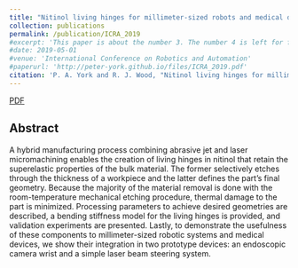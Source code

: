 ```yaml
---
title: "Nitinol living hinges for millimeter-sized robots and medical devices"
collection: publications
permalink: /publication/ICRA_2019
#excerpt: 'This paper is about the number 3. The number 4 is left for future work.'
#date: 2019-05-01
#venue: 'International Conference on Robotics and Automation'
#paperurl: 'http://peter-york.github.io/files/ICRA_2019.pdf'
citation: 'P. A. York and R. J. Wood, "Nitinol living hinges for millimeter-sized robots and medical devices," in IEEE International Conference on Robotics and Automation, 2019, pp. 889-893'
---
```


[PDF](http://peter-york.github.io/files/ICRA_2019.pdf)

Abstract
--------------
A hybrid manufacturing process combining abrasive
jet and laser micromachining enables the creation of
living hinges in nitinol that retain the superelastic
properties of the bulk material. The former selectively
etches through the thickness of a workpiece and the latter
defines the part’s final geometry. Because the majority of
the material removal is done with the room-temperature
mechanical etching procedure, thermal damage to the part is
minimized. Processing parameters to achieve desired
geometries are described, a bending stiffness model for the
living hinges is provided, and validation experiments are
presented. Lastly, to demonstrate the usefulness of these
components to millimeter-sized robotic systems and medical
devices, we show their integration in two prototype devices:
an endoscopic camera wrist and a simple laser beam steering
system.
